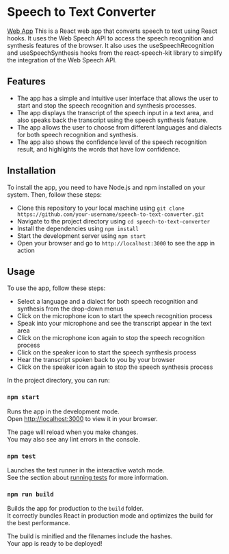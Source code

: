 # Speech to Text Converter
[Web App](https://github.com/adityaS011/speech-to-text-app/blob/main/public/s2t_app.png)
This is a React web app that converts speech to text using React hooks. It uses the Web Speech API to access the speech recognition and synthesis features of the browser. It also uses the useSpeechRecognition and useSpeechSynthesis hooks from the react-speech-kit library to simplify the integration of the Web Speech API.

## Features

- The app has a simple and intuitive user interface that allows the user to start and stop the speech recognition and synthesis processes.
- The app displays the transcript of the speech input in a text area, and also speaks back the transcript using the speech synthesis feature.
- The app allows the user to choose from different languages and dialects for both speech recognition and synthesis.
- The app also shows the confidence level of the speech recognition result, and highlights the words that have low confidence.

## Installation

To install the app, you need to have Node.js and npm installed on your system. Then, follow these steps:

- Clone this repository to your local machine using `git clone https://github.com/your-username/speech-to-text-converter.git`
- Navigate to the project directory using `cd speech-to-text-converter`
- Install the dependencies using `npm install`
- Start the development server using `npm start`
- Open your browser and go to `http://localhost:3000` to see the app in action

## Usage

To use the app, follow these steps:

- Select a language and a dialect for both speech recognition and synthesis from the drop-down menus
- Click on the microphone icon to start the speech recognition process
- Speak into your microphone and see the transcript appear in the text area
- Click on the microphone icon again to stop the speech recognition process
- Click on the speaker icon to start the speech synthesis process
- Hear the transcript spoken back to you by your browser
- Click on the speaker icon again to stop the speech synthesis process

In the project directory, you can run:

### `npm start`

Runs the app in the development mode.\
Open [http://localhost:3000](http://localhost:3000) to view it in your browser.

The page will reload when you make changes.\
You may also see any lint errors in the console.

### `npm test`

Launches the test runner in the interactive watch mode.\
See the section about [running tests](https://facebook.github.io/create-react-app/docs/running-tests) for more information.

### `npm run build`

Builds the app for production to the `build` folder.\
It correctly bundles React in production mode and optimizes the build for the best performance.

The build is minified and the filenames include the hashes.\
Your app is ready to be deployed!
